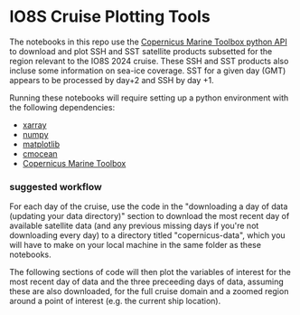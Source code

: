 # IO8S Cruise Plotting Tools

The notebooks in this repo use the [Copernicus Marine Toolbox python API](https://help.marine.copernicus.eu/en/articles/7970514-copernicus-marine-toolbox-installation) to download and plot SSH and SST satellite products subsetted for the region relevant to the IO8S 2024 cruise. These SSH and SST products also incluse some information on sea-ice coverage. SST for a given day (GMT) appears to be processed by day+2 and SSH by day +1.

Running these notebooks will require setting up a python environment with the following dependencies:
- [xarray](https://docs.xarray.dev/en/stable/)
- [numpy](https://numpy.org/)
- [matplotlib](https://matplotlib.org/)
- [cmocean](https://matplotlib.org/cmocean/)
- [Copernicus Marine Toolbox](https://help.marine.copernicus.eu/en/articles/7970514-copernicus-marine-toolbox-installation)


### suggested workflow

For each day of the cruise, use the code in the "downloading a day of data (updating your data directory)" section to download the most recent day of available satellite data (and any previous missing days if you're not downloading every day) to a directory titled "copernicus-data", which you will have to make on your local machine in the same folder as these notebooks.

The following sections of code will then plot the variables of interest for the most recent day of data and the three preceeding days of data, assuming these are also downloaded, for the full cruise domain and a zoomed region around a point of interest (e.g. the current ship location). 
